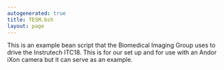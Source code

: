 ```yaml
---
autogenerated: true
title: TESM.bsh
layout: page
---
```


This is an example bean script that the Biomedical Imaging Group uses to
drive the Instrutech ITC18. This is for our set up and for use with an
Andor iXon camera but it can serve as an example.
